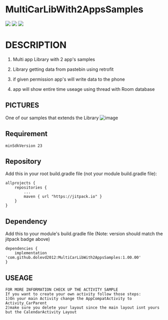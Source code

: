 # MultiCarLibWith2AppsSamples



[![](https://jitpack.io/v/dolevd2012/CalendarLibraryWithSample.svg)](https://jitpack.io/#dolevd2012/CalendarLibraryWithSample)
![](https://img.shields.io/github/license/dolevd2012/RoomDataLib?color=blue)
![](https://img.shields.io/github/issues/dolevd2012/RoomDataLib?color=purple)





# DESCRIPTION

1) Multi app Library with 2 app's samples 

2) Library getting data from pastebin using retrofit 

3) if given permission app's will write data to the phone

4) app will show entire time useage using thread with Room database

## PICTURES

One of our samples that extends the Library
 ![image](https://user-images.githubusercontent.com/74798510/107249926-6cbf7200-6a3c-11eb-9cb3-f0ef041a9d24.png)

## Requirement 
```minSdkVersion 23```
 
 
 ## Repository
Add this in your root build.gradle file (not your module build.gradle file):
```
allprojects {
	repositories {
		...
		maven { url "https://jitpack.io" }
	}
}
```

## Dependency
Add this to your module's build.gradle file (Note: version should match the jitpack badge above)
```
dependencies {
	implementation 'com.github.dolevd2012:MultiCarLibWith2AppsSamples:1.00.00'
}
```

## USEAGE
```
FOR MORE INFORMATION CHECK UP THE ACTIVITY SAMPLE
If you want to create your own activity follow those steps:
1)On your main Activity change the AppCompatActivity to Activity_CarParent
2)make sure you delete your layout since the main layout isnt yours but the CalendarActivity Layout
```

